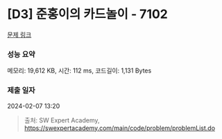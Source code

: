 # [D3] 준홍이의 카드놀이 - 7102 

[문제 링크](https://swexpertacademy.com/main/code/problem/problemDetail.do?contestProbId=AWkIlHWqBYcDFAXC) 

### 성능 요약

메모리: 19,612 KB, 시간: 112 ms, 코드길이: 1,131 Bytes

### 제출 일자

2024-02-07 13:20



> 출처: SW Expert Academy, https://swexpertacademy.com/main/code/problem/problemList.do